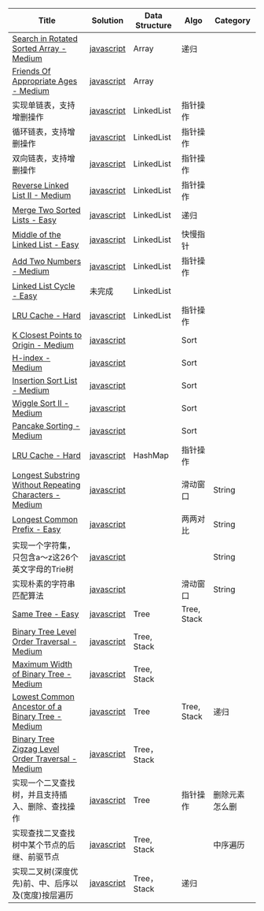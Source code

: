 Title | Solution |  Data Structure | Algo | Category
---- | ---- | --- | --- | ---
[Search in Rotated Sorted Array - Medium](https://leetcode.com/problems/search-in-rotated-sorted-array/) | [javascript](./001Array/searchInRoatedArr-mxx-opt1.js)| Array |递归|
[Friends Of Appropriate Ages - Medium](https://leetcode.com/problems/friends-of-appropriate-ages/)| [javascript](./001Array/numFriendRequests-opt1-mxx.js) | Array
实现单链表，支持增删操作 | [javascript](./002LinkedList/simpleLinkedList-mxx) | LinkedList| 指针操作 |
循环链表，支持增删操作 | [javascript](./002LinkedList/circleLinkedList-mxx.js) | LinkedList | 指针操作 |
双向链表，支持增删操作| [javascript](./002LinkedList/doubleLinkedList-mxx.js) | LinkedList |指针操作 |
[Reverse Linked List II - Medium](https://leetcode.com/problems/reverse-linked-list-ii/)| [javascript](./002LinkedList/reverseBetween-opt1-mxx.js) |  LinkedList | 指针操作 |
[Merge Two Sorted Lists - Easy](https://leetcode.com/problems/merge-two-sorted-lists/)| [javascript](./002LinkedList/mergeTwoLists-opt1-mxx.js) | LinkedList |递归|
[Middle of the Linked List - Easy](https://leetcode.com/problems/middle-of-the-linked-list/)| [javascript](./002LinkedList/middleNode-opt1-mxx.js) | LinkedList | 快慢指针 |
[Add Two Numbers - Medium](https://leetcode.com/problems/add-two-numbers/)| [javascript](./002LinkedList/addTwoNumbers-opt1-mxx.js) | LinkedList | 指针操作 |
[Linked List Cycle - Easy](https://leetcode.com/problems/linked-list-cycle/) | 未完成 | LinkedList
[LRU Cache - Hard](https://leetcode.com/problems/lru-cache/)| [javascript](./002LinkedList/mxx-lru.js) | LinkedList | 指针操作 |
[K Closest Points to Origin - Medium](https://leetcode.com/problems/k-closest-points-to-origin/) | [javascript](./005Sort-1/kCloset-mxx.js) | | Sort
[H-index - Medium](https://leetcode.com/problems/h-index/)| [javascript](./005Sort-1/hIndex-mxx.js) | | Sort
[Insertion Sort List - Medium](https://leetcode.com/problems/insertion-sort-list/) | [javascript](./005Sort-1/insertSort-mxx.js) | | Sort
[Wiggle Sort II - Medium](https://leetcode.com/problems/wiggle-sort-ii/) | [javascript](./006Sort-2/wiggleSort-mxx.js) | | Sort
[Pancake Sorting - Medium](https://leetcode.com/problems/pancake-sorting/) | [javascript](./006Sort-2/pancakeSort-mxx.js) | | Sort
[LRU Cache - Hard](https://leetcode.com/problems/lru-cache/) |[javascript](./008HashMap/LRUCache-opt-mxx.js) | HashMap | 指针操作 |
[Longest Substring Without Repeating Characters - Medium](https://leetcode.com/problems/longest-substring-without-repeating-characters/) | [javascript](./009String/lengthOfLongestSubstring-opt1-mxx.js) | | 滑动窗口  | String
[Longest Common Prefix - Easy](https://leetcode.com/problems/longest-common-prefix/) | [javascript](./009String/longestCommonPrefix-opt1-mxx.js) | | 两两对比  | String
实现一个字符集，只包含a～z这26个英文字母的Trie树 | [javascript](./009String/trie-mxx-搜索提示.js) | |  | String
实现朴素的字符串匹配算法|[javascript](./009String/bf-朴素字符串匹配-mxx.js)||滑动窗口|String
[Same Tree - Easy](https://leetcode.com/problems/same-tree/) | [javascript](./010Tree/sameTree-mxx.js)  | Tree | Tree, Stack |
[Binary Tree Level Order Traversal - Medium](https://leetcode.com/problems/binary-tree-level-order-traversal/) | [javascript](./010Tree/levelOrder-opt1-mxx.js)  | Tree, Stack | |
[Maximum Width of Binary Tree - Medium](https://leetcode.com/problems/maximum-width-of-binary-tree/) | [javascript](./010Tree/widthOfBinaryTree-opt1-mxx.js)  | Tree, Stack | |
[Lowest Common Ancestor of a Binary Tree - Medium](https://leetcode.com/problems/lowest-common-ancestor-of-a-binary-tree/) | [javascript](./010Tree/lowestCommonAncestor-opt1-mxx.js)  | Tree | Tree, Stack | 递归 |
[Binary Tree Zigzag Level Order Traversal - Medium](https://leetcode.com/problems/binary-tree-zigzag-level-order-traversal/) | [javascript](./010Tree/zigzagLevelOrder-mxx.js.js)  | Tree， Stack | |
实现一个二叉查找树，并且支持插入、删除、查找操作 | [javascript](./010Tree/binarySearchTree-mxx.js) |Tree| 指针操作 | 删除元素怎么删
实现查找二叉查找树中某个节点的后继、前驱节点 | [javascript](./010Tree/findPreAndNextNodeInBST-mxx.js) |Tree, Stack|| 中序遍历
实现二叉树(深度优先)前、中、后序以及(宽度)按层遍历 | [javascript](./010Tree/binarySearchTree-mxx.js) |Tree，Stack|递归|
